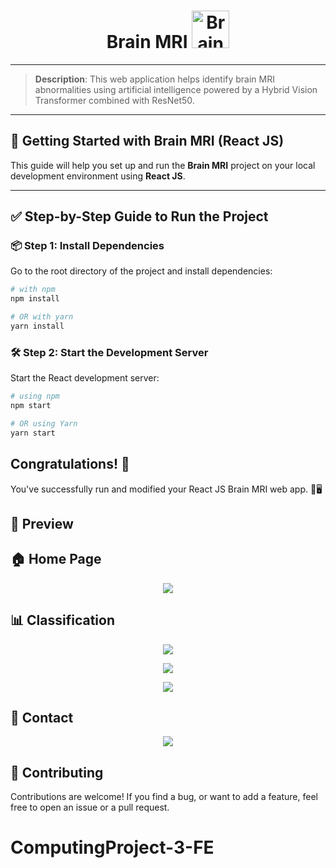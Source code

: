 <h1 align="center">
  Brain MRI
  <img src="https://github.com/user-attachments/assets/7a3acb92-413a-42dd-b9e5-55a59dc6bd60" alt="Brain MRI Logo" width="60" />
</h1>

---

> **Description**: This web application helps identify brain MRI abnormalities using artificial intelligence powered by a Hybrid Vision Transformer combined with ResNet50.

---

## 🚀 Getting Started with Brain MRI (React JS)

This guide will help you set up and run the **Brain MRI** project on your local development environment using **React JS**.

---

## ✅ Step-by-Step Guide to Run the Project

### 📦 Step 1: Install Dependencies

Go to the root directory of the project and install dependencies:

```bash
# with npm
npm install

# OR with yarn
yarn install
```

### 🛠️ Step 2: Start the Development Server

Start the React development server:

```bash
# using npm
npm start

# OR using Yarn
yarn start
```

## Congratulations! :tada:

You've successfully run and modified your React JS Brain MRI web app. 🧠🖥️


## 🚀 Preview

<h2>🏠 Home Page</h2>
<p align="center">
  <img src="https://github.com/user-attachments/assets/a776f05d-9c96-4417-8a44-2c09c49ad53d">
</p>

<h2>📊 Classification</h2>
<p align="center">
  <img src="https://github.com/user-attachments/assets/7bfe0ed7-7a98-415a-aff4-cddd32442c20">
</p>
<p align="center">
  <img src="https://github.com/user-attachments/assets/c1b335b3-d775-4e14-841a-68a5ec803735">
</p>
<p align="center">
  <img src="https://github.com/user-attachments/assets/d50bf52a-a745-4a63-9264-4290cdff28ca">
</p>


<h2>📧 Contact</h2>
<p align="center">
  <img src="https://github.com/user-attachments/assets/9477484a-99e8-4c74-97e3-a7cfd818c990">
</p>

## 🙌 Contributing

Contributions are welcome! If you find a bug, or want to add a feature, feel free to open an issue or a pull request.
# ComputingProject-3-FE
